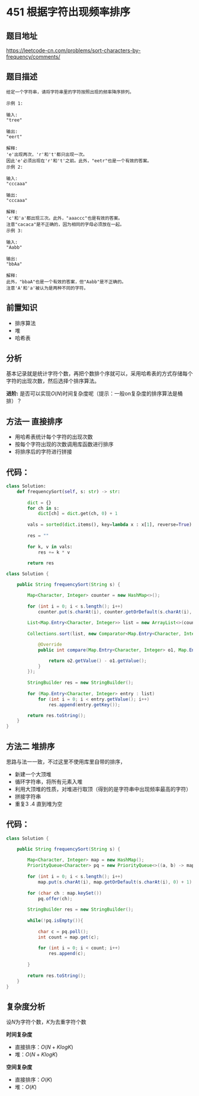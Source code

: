 # 451 根据字符出现频率排序

## 题目地址

https://leetcode-cn.com/problems/sort-characters-by-frequency/comments/
## 题目描述

```
给定一个字符串，请将字符串里的字符按照出现的频率降序排列。

示例 1:

输入:
"tree"

输出:
"eert"

解释:
'e'出现两次，'r'和't'都只出现一次。
因此'e'必须出现在'r'和't'之前。此外，"eetr"也是一个有效的答案。
示例 2:

输入:
"cccaaa"

输出:
"cccaaa"

解释:
'c'和'a'都出现三次。此外，"aaaccc"也是有效的答案。
注意"cacaca"是不正确的，因为相同的字母必须放在一起。
示例 3:

输入:
"Aabb"

输出:
"bbAa"

解释:
此外，"bbaA"也是一个有效的答案，但"Aabb"是不正确的。
注意'A'和'a'被认为是两种不同的字符。
```

## 前置知识

- 排序算法
- 堆
- 哈希表

## 分析
基本记录就是统计字符个数，再把个数排个序就可以，采用哈希表的方式存储每个字符的出现次数，然后选择个排序算法。

**进阶:** 是否可以实现$O(N)$时间复杂度呢（提示：一般on复杂度的排序算法是桶排）？


## 方法一 直接排序
- 用哈希表统计每个字符的出现次数
- 按每个字符出现的次数调用库函数进行排序
- 将排序后的字符进行拼接

## 代码：

```python
class Solution:
    def frequencySort(self, s: str) -> str:
        
        dict = {}
        for ch in s:
            dict[ch] = dict.get(ch, 0) + 1
        
        vals = sorted(dict.items(), key=lambda x : x[1], reverse=True)
        
        res = ""
        
        for k, v in vals:
            res += k * v
            
        return res
```

```java
class Solution {

    public String frequencySort(String s) {

        Map<Character, Integer> counter = new HashMap<>();
        
        for (int i = 0; i < s.length(); i++)
            counter.put(s.charAt(i), counter.getOrDefault(s.charAt(i), 0) + 1);
        
        List<Map.Entry<Character, Integer>> list = new ArrayList<>(counter.entrySet());
        
        Collections.sort(list, new Comparator<Map.Entry<Character, Integer>>() {

            @Override
            public int compare(Map.Entry<Character, Integer> o1, Map.Entry<Character, Integer> o2) {

                return o2.getValue() - o1.getValue();
            }
        });
        
        StringBuilder res = new StringBuilder();
        
        for (Map.Entry<Character, Integer> entry : list)
            for (int i = 0; i < entry.getValue(); i++)
                res.append(entry.getKey());

        return res.toString();
    }
}

```

## 方法二 堆排序

思路与法一一致，不过这里不使用库里自带的排序，

- 新建一个大顶堆
- 循环字符串，将所有元素入堆
- 利用大顶堆的性质，对堆进行取顶（得到的是字符串中出现频率最高的字符）
- 拼接字符串
- 重复3 .4 直到堆为空

## 代码：

```java
class Solution {

    public String frequencySort(String s) {
    
        Map<Character, Integer> map = new HashMap();
        PriorityQueue<Character> pq = new PriorityQueue<>((a, b) -> map.get(b) - map.get(a));
        
        for (int i = 0; i < s.length(); i++)
            map.put(s.charAt(i), map.getOrDefault(s.charAt(i), 0) + 1);
        
        for (char ch : map.keySet())
            pq.offer(ch);
            
        StringBuilder res = new StringBuilder();
        
        while(!pq.isEmpty()){
        
            char c = pq.poll();
            int count = map.get(c);
            
            for (int i = 0; i < count; i++) 
                res.append(c);
            
        }
        
        return res.toString();
    }
}
```

## 复杂度分析

设$N$为字符个数，$K$为去重字符个数

**时间复杂度**

- 直接排序：$O(N+KlogK)$
- 堆：$O(N+KlogK)$

**空间复杂度**

- 直接排序：$O(K)$
- 堆：$O(K)$
